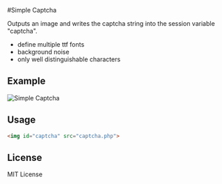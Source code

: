 #Simple Captcha

Outputs an image and writes the captcha string into the session variable "captcha".

* define multiple ttf fonts
* background noise
* only well distinguishable characters

## Example

![Simple Captcha](https://raw.github.com/simple-captcha/captcha.php.jpg)

## Usage

```html
<img id="captcha" src="captcha.php">
```
## License

MIT License